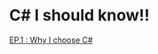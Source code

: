 # C# I should know!! 
[EP.1 : Why I choose C#](https://medium.com/@kunlapath.paengsa/c-i-should-know-ep-1-why-i-choose-c-c82def0aebea)

